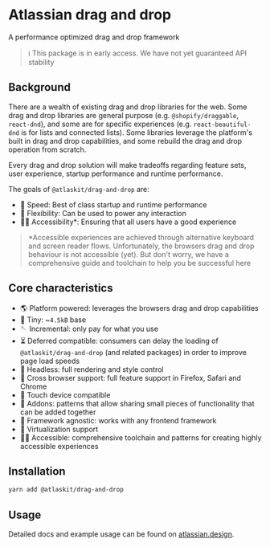 # Atlassian drag and drop

A performance optimized drag and drop framework

> ℹ️ This package is in early access. We have not yet guaranteed API stability

## Background

There are a wealth of existing drag and drop libraries for the web. Some drag and drop libraries are general purpose (e.g. `@shopify/draggable`, `react-dnd`), and some are for specific experiences (e.g. `react-beautiful-dnd` is for lists and connected lists). Some libraries leverage the platform's built in drag and drop capabilities, and some rebuild the drag and drop operation from scratch.

Every drag and drop solution will make tradeoffs regarding feature sets, user experience, startup performance and runtime performance.

The goals of `@atlaskit/drag-and-drop` are:

- 🚀 Speed: Best of class startup and runtime performance
- 🤸 Flexibility: Can be used to power any interaction
- 🧑‍🦽 Accessibility\*: Ensuring that all users have a good experience

> \*Accessible experiences are achieved through alternative keyboard and screen reader flows. Unfortunately, the browsers drag and drop behaviour is not accessible (yet). But don't worry, we have a comprehensive guide and toolchain to help you be successful here

## Core characteristics

- 🌎 Platform powered: leverages the browsers drag and drop capabilities
- 🐁 Tiny: ~`4.5kB` base
- 🪡 Incremental: only pay for what you use
- ⏳ Deferred compatible: consumers can delay the loading of `@atlaskit/drag-and-drop` (and related packages) in order to improve page load speeds
- 🎨 Headless: full rendering and style control
- 🦊 Cross browser support: full feature support in Firefox, Safari and Chrome
- 📱 Touch device compatible
- 🎁 Addons: patterns that allow sharing small pieces of functionality that can be added together
- 🎄 Framework agnostic: works with any frontend framework
- 👾 Virtualization support
- 🧑‍🦽 Accessible: comprehensive toolchain and patterns for creating highly accessible experiences

## Installation

```sh
yarn add @atlaskit/drag-and-drop
```

## Usage

Detailed docs and example usage can be found on [atlassian.design](https://atlassian.design/components/atlassian-drag-and-drop/).
